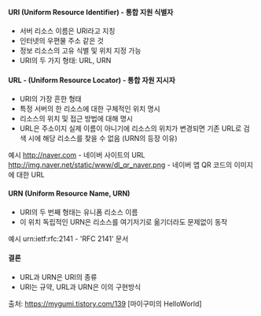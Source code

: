 #### URI (Uniform Resource Identifier) - 통합 지원 식별자  
- 서버 리소스 이름은 URI라고 지칭  
- 인터넷의 우편물 주소 같은 것  
- 정보 리소스의 고유 식별 및 위치 지정 가능  
- URI의 두 가지 형태: URL, URN  

#### URL - (Uniform Resource Locator) - 통합 자원 지시자
- URI의 가장 흔한 형태  
- 특정 서버의 한 리소스에 대한 구체적인 위치 명시    
- 리소스의 위치 및 접근 방법에 대해 명시  
- URL은 주소이지 실제 이름이 아니기에 리소스의 위치가 변경되면 기존 URL로 검색 시에 해당 리소스를 찾을 수 없음 (URN의 등장 이유)  

예시
http://naver.com - 네이버 사이트의 URL
http://img.naver.net/static/www/dl_qr_naver.png - 네이버 앱 QR 코드의 이미지에 대한 URL

#### URN (Uniform Resource Name, URN) 
- URI의 두 번째 형태는 유니폼 리소스 이름  
- 이 위치 독립적인 URN은 리소스를 여기저기로 옮기더라도 문제없이 동작  

예시
urn:ietf:rfc:2141 - 'RFC 2141' 문서


#### 결론
- URL과 URN은 URI의 종류  
- URI는 규약, URL과 URN은 이의 구현방식

출처: https://mygumi.tistory.com/139 [마이구미의 HelloWorld]
